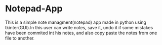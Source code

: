 # Notepad-App
This is a simple note managment(notepad) app made in python using tkinter(GUI).In this user can write notes, save it, undo it if some mistakes have been commited int his notes, and also copy paste the notes from one file to another. 
